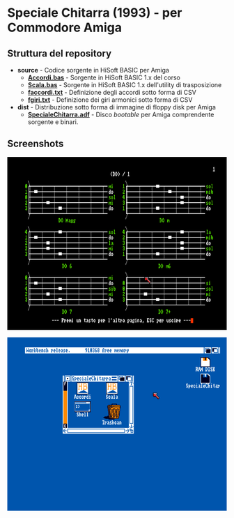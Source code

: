 # Speciale Chitarra (1993) - per Commodore Amiga

## Struttura del repository
- **source** - Codice sorgente in HiSoft BASIC per Amiga
  - [**Accordi.bas**](https://github.com/sblendorio/chitarramiga/blob/master/source/Accordi.bas) - Sorgente in HiSoft BASIC 1.x del corso
  - [**Scala.bas**](https://github.com/sblendorio/chitarramiga/blob/master/source/Scala.bas) - Sorgente in HiSoft BASIC 1.x dell'utility di trasposizione
  - [**faccordi.txt**](https://github.com/sblendorio/chitarramiga/blob/master/source/faccordi.txt) - Definizione degli accordi sotto forma di CSV
  - [**fgiri.txt**](https://github.com/sblendorio/chitarramiga/blob/master/source/fgiri.txt) - Definizione dei giri armonici sotto forma di CSV
- **dist** - Distribuzione sotto forma di immagine di floppy disk per Amiga
  - [**SpecialeChitarra.adf**](https://github.com/sblendorio/chitarramiga/blob/master/dist/SpecialeChitarra.adf) - Disco *bootable* per Amiga comprendente sorgente e binari.

## Screenshots

![program](screenshot2.png)

![workbench](screenshot1.png)

